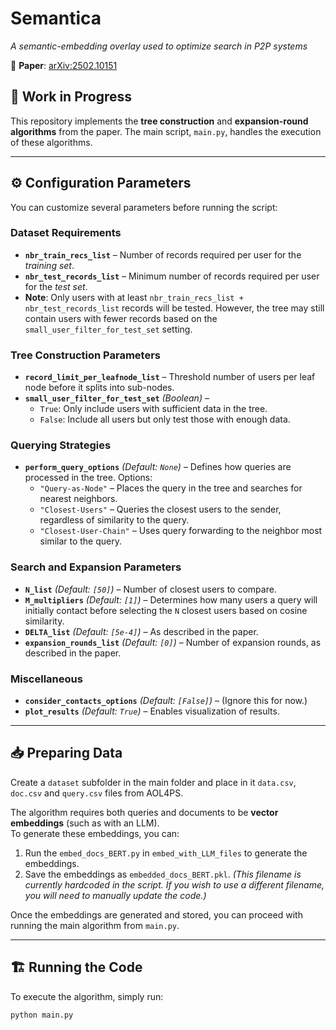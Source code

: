 # **Semantica**
*A semantic-embedding overlay used to optimize search in P2P systems*  

📄 **Paper**: [arXiv:2502.10151](https://arxiv.org/abs/2502.10151)  

## 🚧 Work in Progress

This repository implements the **tree construction** and **expansion-round algorithms** from the paper. The main script, `main.py`, handles the execution of these algorithms.

---

## ⚙️ Configuration Parameters
You can customize several parameters before running the script:

### **Dataset Requirements**
- **`nbr_train_recs_list`** – Number of records required per user for the *training set*.
- **`nbr_test_records_list`** – Minimum number of records required per user for the *test set*.
- **Note**: Only users with at least `nbr_train_recs_list + nbr_test_records_list` records will be tested. However, the tree may still contain users with fewer records based on the `small_user_filter_for_test_set` setting.

### **Tree Construction Parameters**
- **`record_limit_per_leafnode_list`** – Threshold number of users per leaf node before it splits into sub-nodes.
- **`small_user_filter_for_test_set`** *(Boolean)* – 
  - `True`: Only include users with sufficient data in the tree.  
  - `False`: Include all users but only test those with enough data.

### **Querying Strategies**
- **`perform_query_options`** *(Default: `None`)* – Defines how queries are processed in the tree. Options:
  - `"Query-as-Node"` – Places the query in the tree and searches for nearest neighbors.
  - `"Closest-Users"` – Queries the closest users to the sender, regardless of similarity to the query.
  - `"Closest-User-Chain"` – Uses query forwarding to the neighbor most similar to the query.

### **Search and Expansion Parameters**
- **`N_list`** *(Default: `[50]`)* – Number of closest users to compare.
- **`M_multipliers`** *(Default: `[1]`)* – Determines how many users a query will initially contact before selecting the `N` closest users based on cosine similarity.
- **`DELTA_list`** *(Default: `[5e-4]`)* – As described in the paper.
- **`expansion_rounds_list`** *(Default: `[0]`)* – Number of expansion rounds, as described in the paper.

### **Miscellaneous**
- **`consider_contacts_options`** *(Default: `[False]`)* – (Ignore this for now.)
- **`plot_results`** *(Default: `True`)* – Enables visualization of results.

---

## 📥 Preparing Data

Create a `dataset` subfolder in the main folder and place in it `data.csv`, `doc.csv` and `query.csv` files from AOL4PS.

The algorithm requires both queries and documents to be **vector embeddings** (such as with an LLM).  
To generate these embeddings, you can:

1. Run the `embed_docs_BERT.py` in `embed_with_LLM_files` to generate the embeddings.
2. Save the embeddings as `embedded_docs_BERT.pkl`. *(This filename is currently hardcoded in the script. If you wish to use a different filename, you will need to manually update the code.)*

Once the embeddings are generated and stored, you can proceed with running the main algorithm from `main.py`.


---


## 🏗️ Running the Code

To execute the algorithm, simply run:

```bash
python main.py
